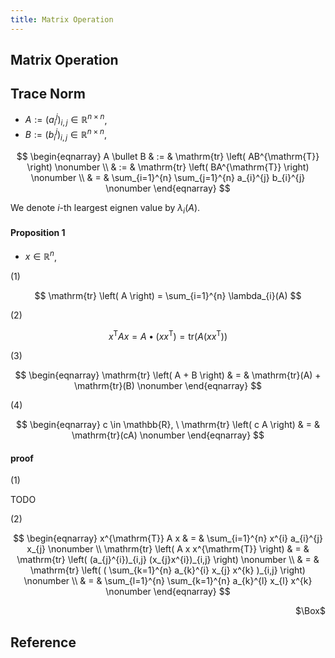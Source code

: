 ```yaml
---
title: Matrix Operation
---
```


## Matrix Operation


## Trace Norm

* $A := (a_{i}^{j})_{i,j} \in \mathbb{R}^{n \times n}$,
* $B := (b_{i}^{j})_{i,j} \in \mathbb{R}^{n \times n}$,

$$
\begin{eqnarray}
    A \bullet B
    & := &
        \mathrm{tr}
        \left(
            AB^{\mathrm{T}}
        \right)
    \nonumber
    \\
    & := &
        \mathrm{tr}
        \left(
            BA^{\mathrm{T}}
        \right)
    \nonumber
    \\
    & = &
        \sum_{i=1}^{n}
        \sum_{j=1}^{n}
            a_{i}^{j}
            b_{i}^{j}
    \nonumber
\end{eqnarray}
$$

We denote $i$-th leargest eignen value by $\lambda_{i}(A)$.

#### Proposition 1
* $x \in \mathbb{R}^{n}$,

(1)

$$
    \mathrm{tr}
    \left(
        A
    \right)
    =
    \sum_{i=1}^{n}
        \lambda_{i}(A)
$$

(2)

$$
    x^{\mathrm{T}}
    A
    x
    =
    A
    \bullet
    (x x^{\mathrm{T}})
    =
    \mathrm{tr}
    \left(
        A
        (x x^{\mathrm{T}})
    \right)
$$

(3)

$$
\begin{eqnarray}
    \mathrm{tr}
    \left(
        A
        +
        B
    \right)
    & = &
        \mathrm{tr}(A)
        +
        \mathrm{tr}(B)
    \nonumber
\end{eqnarray}
$$

(4)

$$
\begin{eqnarray}
    c \in \mathbb{R},
    \
    \mathrm{tr}
    \left(
        c A
    \right)
    & = &
        \mathrm{tr}(cA)
    \nonumber
\end{eqnarray}
$$

#### proof
(1)

TODO

(2)

$$
\begin{eqnarray}
    x^{\mathrm{T}}
    A
    x
    & = &
        \sum_{i=1}^{n}
            x^{i}
            a_{i}^{j}
            x_{j}
    \nonumber
    \\
    \mathrm{tr}
    \left(
        A
        x x^{\mathrm{T}}
    \right)
    & = &
        \mathrm{tr}
        \left(
            (a_{j}^{i})_{i,j}
            (x_{j}x^{i})_{i,j}
        \right)
    \nonumber
    \\
    & = &
        \mathrm{tr}
        \left(
            (
                \sum_{k=1}^{n}
                    a_{k}^{i}
                    x_{j}
                    x^{k}
            )_{i,j}
        \right)
    \nonumber
    \\
    & = &
        \sum_{l=1}^{n}
            \sum_{k=1}^{n}
                a_{k}^{l}
                x_{l}
                x^{k}
    \nonumber
\end{eqnarray}
$$

<div class="QED" style="text-align: right">$\Box$</div>

## Reference
